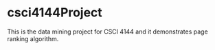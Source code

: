 # csci4144Project
This is the data mining project for CSCI 4144 and it demonstrates page ranking algorithm.
